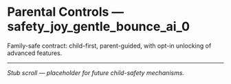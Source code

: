# Parental Controls — safety_joy_gentle_bounce_ai_0

Family-safe contract: child-first, parent-guided, with opt-in unlocking of advanced features.

---
*Stub scroll — placeholder for future child-safety mechanisms.*
